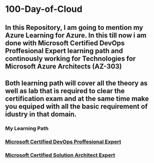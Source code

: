 # 100-Day-of-Cloud
## In this Repository, I am going to mention my Azure Learning for Azure. In this till now i am done with Microsoft Certified DevOps Proffesional Expert learning path and continously working for Technologies for Microsoft Azure Architects (AZ-303)


## Both learning path will cover all the theory as well as lab that is required to clear the certification exam and at the same time make you equiped with all the basic requirement of idustry in that domain.

### My Learning Path

### [Microsoft Certified DevOps Proffesional Expert](https://github.com/sauravraghuvanshi/100-Day-of-Azure/tree/main/Microsoft%20Certified%20DevOps%20Engineer%20Expert)
### [Microsoft Certified Solution Architect Expert](https://github.com/sauravraghuvanshi/100-Day-of-Azure/tree/main/Microsoft%20Certified%20Solution%20Architect%20Expert)







